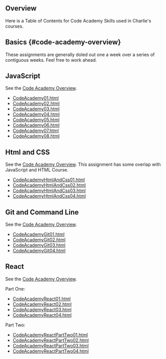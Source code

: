 ## Overview

Here is a Table of Contents for Code Academy Skills used in Charlie's courses.

## Basics {#code-academy-overview}

These assignments are generally doled out one a week over a series of contiguous weeks. Feel free to work ahead.

## JavaScript

See the [Code Academy Overview](#code-academy-overview).

- [CodeAcademy01.html](../CodeAcademy01.html)
- [CodeAcademy02.html](../CodeAcademy02.html)
- [CodeAcademy03.html](../CodeAcademy03.html)
- [CodeAcademy04.html](../CodeAcademy04.html)
- [CodeAcademy05.html](../CodeAcademy05.html)
- [CodeAcademy06.html](../CodeAcademy06.html)
- [CodeAcademy07.html](../CodeAcademy07.html)
- [CodeAcademy08.html](../CodeAcademy08.html)

## Html and CSS

See the [Code Academy Overview](#code-academy-overview). This assignment has some overlap with JavaScript and HTML Course.

- [CodeAcademyHtmlAndCss01.html](CodeAcademyHtmlAndCss01.html)
- [CodeAcademyHtmlAndCss02.html](CodeAcademyHtmlAndCss02.html)
- [CodeAcademyHtmlAndCss03.html](CodeAcademyHtmlAndCss03.html)
- [CodeAcademyHtmlAndCss04.html](CodeAcademyHtmlAndCss04.html)

## Git and Command Line

See the [Code Academy Overview](#code-academy-overview).

- [CodeAcademyGit01.html](../CodeAcademyGit01.html)
- [CodeAcademyGit02.html](../CodeAcademyGit02.html)
- [CodeAcademyGit03.html](../CodeAcademyGit03.html)
- [CodeAcademyGit04.html](../CodeAcademyGit04.html)

## React

See the [Code Academy Overview](#code-academy-overview).

Part One:

- [CodeAcademyReact01.html](CodeAcademyReact01.html)
- [CodeAcademyReact02.html](CodeAcademyReact02.html)
- [CodeAcademyReact03.html](CodeAcademyReact03.html)
- [CodeAcademyReact04.html](CodeAcademyReact04.html)

Part Two:

- [CodeAcademyReactPartTwo01.html](CodeAcademyReactPartTwo01.html)
- [CodeAcademyReactPartTwo02.html](CodeAcademyReactPartTwo02.html)
- [CodeAcademyReactPartTwo03.html](CodeAcademyReactPartTwo03.html)
- [CodeAcademyReactPartTwo04.html](CodeAcademyReactPartTwo04.html)
